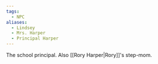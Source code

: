 ```yaml
---
tags:
  - NPC
aliases:
  - Lindsey
  - Mrs. Harper
  - Principal Harper
---
```

The school principal. Also [[Rory Harper|Rory]]'s step-mom.